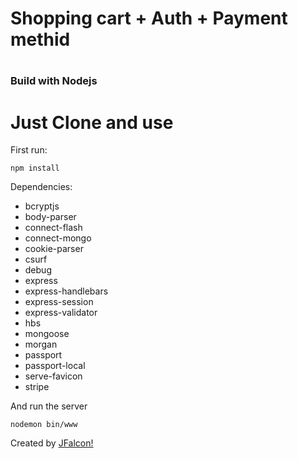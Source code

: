 # <h1>Shopping cart + Auth + Payment methid 
# <h3> Build with Nodejs
# Just Clone and use

First run:

```
npm install
```
Dependencies: 
* bcryptjs
* body-parser
* connect-flash
* connect-mongo
* cookie-parser    
* csurf    
* debug
* express
* express-handlebars
* express-session
* express-validator
* hbs
* mongoose
* morgan
* passport    
* passport-local
* serve-favicon    
* stripe


And run the server

```
nodemon bin/www
```

Created by [JFalcon!](https://www.jfalcon.net)
